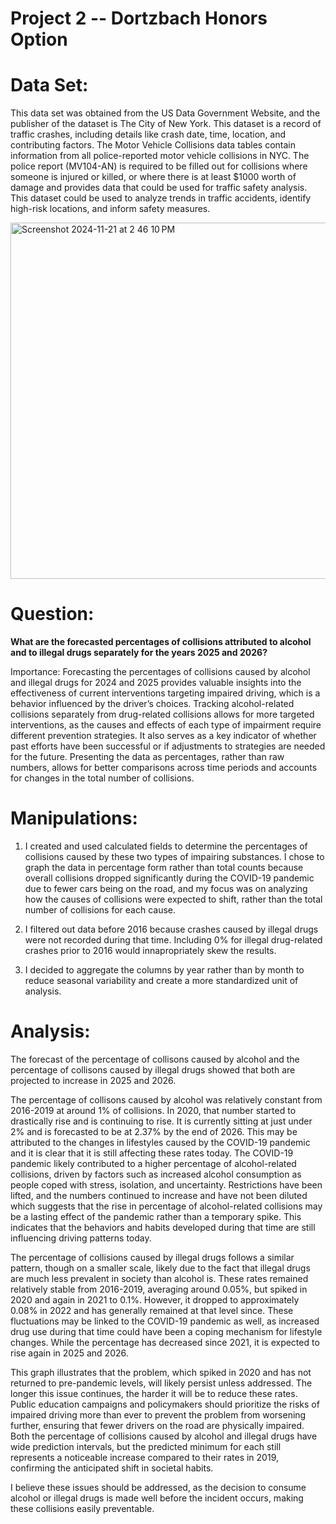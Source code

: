 # Project 2 -- Dortzbach Honors Option

# Data Set:
This data set was obtained from the US Data Government Website, and the publisher of the dataset is The City of New York. This dataset is a record of traffic crashes, including details like crash date, time, location, and contributing factors. The Motor Vehicle Collisions data tables contain information from all police-reported motor vehicle collisions in NYC. The police report (MV104-AN) is required to be filled out for collisions where someone is injured or killed, or where there is at least $1000 worth of damage and provides data that could be used for traffic safety analysis. This dataset could be used to analyze trends in traffic accidents, identify high-risk locations, and inform safety measures.

<img width="570" alt="Screenshot 2024-11-21 at 2 46 10 PM" src="https://github.com/user-attachments/assets/6646a8e4-7805-41cf-9630-ea3374418e5b">


# Question:
**What are the forecasted percentages of collisions attributed to alcohol and to illegal drugs separately for the years 2025 and 2026?**

Importance: Forecasting the percentages of collisions caused by alcohol and illegal drugs for 2024 and 2025 provides valuable insights into the effectiveness of current interventions targeting impaired driving, which is a behavior influenced by the driver’s choices. Tracking alcohol-related collisions separately from drug-related collisions allows for more targeted interventions, as the causes and effects of each type of impairment require different prevention strategies. It also serves as a key indicator of whether past efforts have been successful or if adjustments to strategies are needed for the future. Presenting the data as percentages, rather than raw numbers, allows for better comparisons across time periods and accounts for changes in the total number of collisions.


# Manipulations:
1. I created and used calculated fields to determine the percentages of collisions caused by these two types of impairing substances. I chose to graph the data in percentage form rather than total counts because overall collisions dropped significantly during the COVID-19 pandemic due to fewer cars being on the road, and my focus was on analyzing how the causes of collisions were expected to shift, rather than the total number of collisions for each cause. 

2. I filtered out data before 2016 because crashes caused by illegal drugs were not recorded during that time. Including 0% for illegal drug-related crashes prior to 2016 would innapropriately skew the results.

3. I decided to aggregate the columns by year rather than by month to reduce seasonal variability and create a more standardized unit of analysis.


# Analysis:
The forecast of the percentage of collisons caused by alcohol and the percentage of collisons caused by illegal drugs showed that both are projected to increase in 2025 and 2026. 

The percentage of collisons caused by alcohol was relatively constant from 2016-2019 at around 1% of collisions. In 2020, that number started to drastically rise and is continuing to rise. It is currently sitting at just under 2% and is forecasted to be at 2.37% by the end of 2026. This may be attributed to the changes in lifestyles caused by the COVID-19 pandemic and it is clear that it is still affecting these rates today. The COVID-19 pandemic likely contributed to a higher percentage of alcohol-related collisions, driven by factors such as increased alcohol consumption as people coped with stress, isolation, and uncertainty. Restrictions have been lifted, and the numbers continued to increase and have not been diluted which suggests that the rise in percentage of alcohol-related collisions may be a lasting effect of the pandemic rather than a temporary spike. This indicates that the behaviors and habits developed during that time are still influencing driving patterns today.

The percentage of collisions caused by illegal drugs follows a similar pattern, though on a smaller scale, likely due to the fact that illegal drugs are much less prevalent in society than alcohol is. These rates remained relatively stable from 2016-2019, averaging around 0.05%, but spiked in 2020 and again in 2021 to 0.1%. However, it dropped to approximately 0.08% in 2022 and has generally remained at that level since. These fluctuations may be linked to the COVID-19 pandemic as well, as increased drug use during that time could have been a coping mechanism for lifestyle changes. While the percentage has decreased since 2021, it is expected to rise again in 2025 and 2026.

This graph illustrates that the problem, which spiked in 2020 and has not returned to pre-pandemic levels, will likely persist unless addressed. The longer this issue continues, the harder it will be to reduce these rates. Public education campaigns and policymakers should prioritize the risks of impaired driving more than ever to prevent the problem from worsening further, ensuring that fewer drivers on the road are physically impaired. Both the percentage of collisions caused by alcohol and illegal drugs have wide prediction intervals, but the predicted minimum for each still represents a noticeable increase compared to their rates in 2019, confirming the anticipated shift in societal habits.

I believe these issues should be addressed, as the decision to consume alcohol or illegal drugs is made well before the incident occurs, making these collisions easily preventable.




